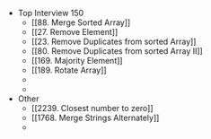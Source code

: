 - Top Interview 150
	- [[88. Merge Sorted Array]]
	- [[27. Remove Element]]
	- [[23. Remove Duplicates from sorted Array]]
	- [[80. Remove Duplicates from sorted Array II]]
	- [[169. Majority Element]]
	- [[189. Rotate Array]]
	-
	-
- Other
	- [[2239. Closest number to zero]]
	- [[1768. Merge Strings Alternately]]
	-